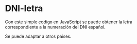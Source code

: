 # DNI-letra

Con este simple codigo en JavaScript se puede obtener la letra correspondiente a la numeración del DNI español.

Se puede adaptar a otros paises.
